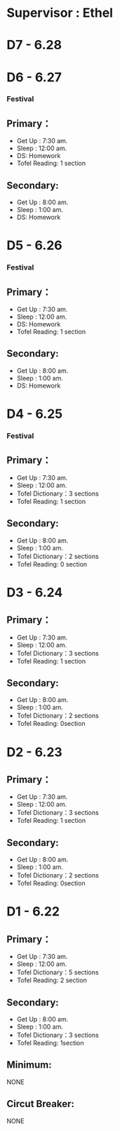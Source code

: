 # **Supervisor : Ethel**

# D7 - 6.28
# D6 - 6.27 
### Festival
## Primary：

- Get Up : 7:30 am.
- Sleep : 12:00 am.
- DS: Homework
- Tofel Reading: 1 section  

## Secondary:

- Get Up : 8:00 am.
- Sleep : 1:00 am.
- DS: Homework
# D5 - 6.26
### Festival

## Primary：

- Get Up : 7:30 am.
- Sleep : 12:00 am.
- DS: Homework
- Tofel Reading: 1 section  

## Secondary:

- Get Up : 8:00 am.
- Sleep : 1:00 am.
- DS: Homework

# D4 - 6.25
### Festival 

## Primary：

- Get Up : 7:30 am.
- Sleep : 12:00 am.
- Tofel Dictionary：3 sections
- Tofel Reading: 1 section  

## Secondary:

- Get Up : 8:00 am.
- Sleep : 1:00 am.
- Tofel Dictionary：2 sections
- Tofel Reading: 0 section  

# D3 - 6.24

## Primary：

- Get Up : 7:30 am.
- Sleep : 12:00 am.
- Tofel Dictionary：3 sections
- Tofel Reading: 1 section  

## Secondary:

- Get Up : 8:00 am.
- Sleep : 1:00 am.
- Tofel Dictionary：2 sections
- Tofel Reading: 0section  

# D2 - 6.23

## Primary：

- Get Up : 7:30 am.
- Sleep : 12:00 am.
- Tofel Dictionary：3 sections
- Tofel Reading: 1 section  

## Secondary:

- Get Up : 8:00 am.
- Sleep : 1:00 am.
- Tofel Dictionary：2 sections
- Tofel Reading: 0section  

# D1 - 6.22
## Primary：
- Get Up : 7:30 am.
- Sleep : 12:00 am.
- Tofel Dictionary：5 sections
- Tofel Reading: 2 section  
## Secondary:
- Get Up : 8:00 am.
- Sleep : 1:00 am.
- Tofel Dictionary：3 sections
- Tofel Reading: 1section  
## Minimum:
NONE
## Circut Breaker:
NONE
